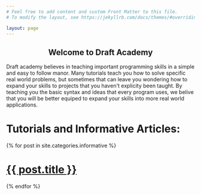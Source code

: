 ```yaml
---
# Feel free to add content and custom Front Matter to this file.
# To modify the layout, see https://jekyllrb.com/docs/themes/#overriding-theme-defaults

layout: page
---
```


## <center>Welcome to Draft Academy</center>

Draft academy believes in teaching important programming skills in a simple and easy to follow
manor. Many tutorials teach you how to solve specific real world problems, but sometimes that 
can leave you wondering how to expand your skills to projects that you haven't explicity been 
taught. By teaching you the basic syntax and ideas that every program uses, we belive that you
will be better equiped to expand your skills into more real world applications.

# Tutorials and Informative Articles:

{% for post in site.categories.informative %}
<h1><a href="{{site.baseurl}}{{ post.url }}">{{ post.title }}</a></h1>
{% endfor %}